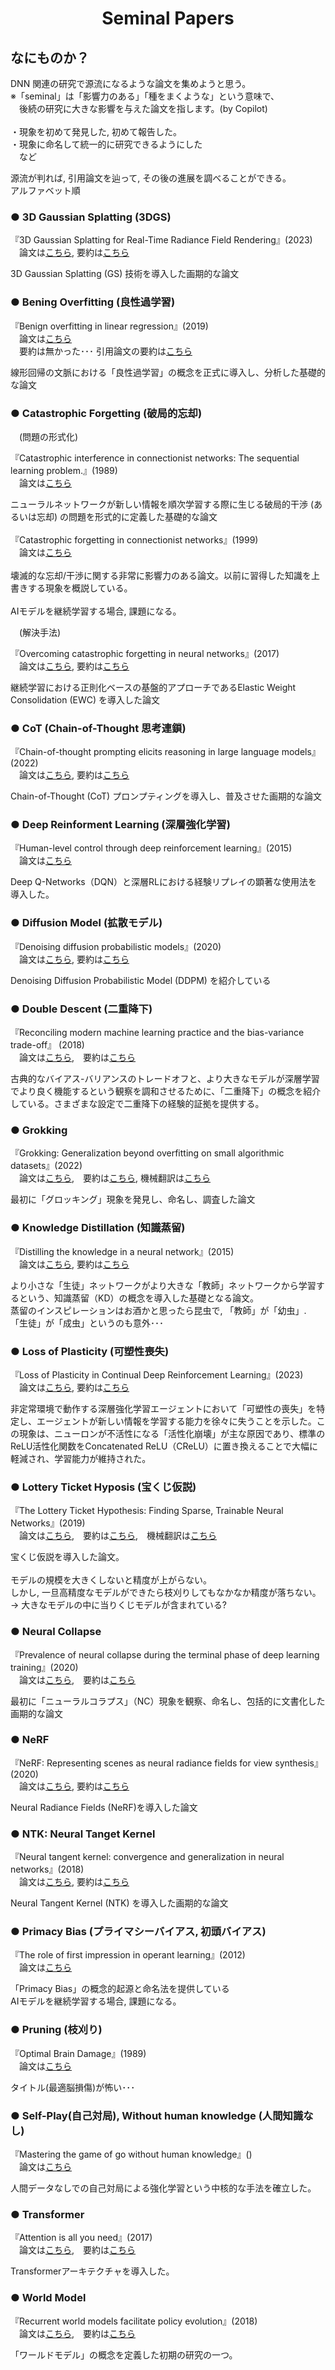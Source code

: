 <html lang="ja">
    <head>
        <meta charset="utf-8" />
    </head>
    <body>
<h1><center>Seminal Papers</center></h1>
<h2>なにものか？</h2>
<p>
DNN 関連の研究で源流になるような論文を集めようと思う。<br>
※「seminal」は「影響力のある」「種をまくような」という意味で、<br>
　後続の研究に大きな影響を与えた論文を指します。(by Copilot)<br>
<br>
・現象を初めて発見した, 初めて報告した。<br>
・現象に命名して統一的に研究できるようにした<br>
　など
</p>
<p>
源流が判れば, 引用論文を辿って, その後の進展を調べることができる。<br>
アルファベット順
</p>

<h3>● 3D  Gaussian Splatting (3DGS)</h3>
<p>
『3D Gaussian Splatting for Real-Time Radiance Field Rendering』(2023)<br>
　論文は<a href="https://arxiv.org/abs/2308.04079">こちら</a>, 要約は<a href="https://www.alphaxiv.org/ja/overview/2308.04079v1">こちら</a>
</p>
<p>
3D Gaussian Splatting (GS) 技術を導入した画期的な論文
</p>

<h3>● Bening Overfitting (良性過学習)</h3>
<p>
『Benign overfitting in linear regression』(2019)<br>
　論文は<a href="https://arxiv.org/abs/1906.11300">こちら</a><br>
　要約は無かった･･･ 引用論文の要約は<a href="https://www.alphaxiv.org/ja/overview/2202.06526v3">こちら</a>
</p>
<p>
線形回帰の文脈における「良性過学習」の概念を正式に導入し、分析した基礎的な論文
</p>

<h3>● Catastrophic Forgetting (破局的忘却)</h3>
　(問題の形式化)
<p>
『Catastrophic interference in connectionist networks: The sequential learning problem.』(1989)<br>
　論文は<a href="https://www.andywills.info/hbab/mccloskeycohen.pdf">こちら</a>
</p>
<p>
ニューラルネットワークが新しい情報を順次学習する際に生じる破局的干渉 (あるいは忘却) の問題を形式的に定義した基礎的な論文<br>
<br>
『Catastrophic forgetting in connectionist networks』(1999)<br>
　論文は<a href="https://lead.ube.fr/wp-content/uploads/2023/09/000282-catastrophic-forgetting-in-connectionist-networks.pdf">こちら</a><br>
<br>
壊滅的な忘却/干渉に関する非常に影響力のある論文。以前に習得した知識を上書きする現象を概説している。<br>
<br>
AIモデルを継続学習する場合, 課題になる。
</p>
　(解決手法)
<p>
『Overcoming catastrophic forgetting in neural networks』(2017)<br>
　論文は<a href="https://arxiv.org/abs/1612.00796">こちら</a>, 要約は<a href="https://www.alphaxiv.org/ja/overview/1612.00796v2">こちら</a>
</p>
<p>
継続学習における正則化ベースの基盤的アプローチであるElastic Weight Consolidation (EWC) を導入した論文
</p>
<h3>● CoT (Chain-of-Thought 思考連鎖)</h3>
<p>
『Chain-of-thought prompting elicits reasoning in large language models』(2022)<br>
　論文は<a href="https://arxiv.org/abs/2201.11903">こちら</a>, 要約は<a href="https://www.alphaxiv.org/ja/overview/2201.11903v6">こちら</a>
</p>
<p>
Chain-of-Thought (CoT) プロンプティングを導入し、普及させた画期的な論文
</p>

<h3>● Deep Reinforment Learning (深層強化学習)</h3>
<p>
『Human-level control through deep reinforcement learning』(2015)<br>
　論文は<a href="https://training.incf.org/sites/default/files/2023-05/Human-level%20control%20through%20deep%20reinforcement%20learning.pdf">こちら</a>
</p>
<p>
Deep Q-Networks（DQN）と深層RLにおける経験リプレイの顕著な使用法を導入した。
</P>

<h3>● Diffusion Model (拡散モデル)</h3>
<p>
『Denoising diffusion probabilistic models』(2020)<br>
　論文は<a href="https://arxiv.org/abs/2006.11239">こちら</a>, 要約は<a href="https://www.alphaxiv.org/ja/overview/2006.11239v2">こちら</a>
</p>
<p>
Denoising Diffusion Probabilistic Model (DDPM) を紹介している
</p>

<h3>● Double Descent (二重降下)</h3>
<p>
『Reconciling modern machine learning practice and the bias-variance trade-off』 (2018)<br>
　論文は<a href="https://arxiv.org/abs/1812.11118">こちら</a>,　要約は<a href="https://www.alphaxiv.org/ja/overview/1812.11118v2">こちら</a>
</p>
<p>
古典的なバイアス-バリアンスのトレードオフと、より大きなモデルが深層学習でより良く機能するという観察を調和させるために、「二重降下」の概念を紹介している。さまざまな設定で二重降下の経験的証拠を提供する。
</p>

<h3>● Grokking</h3>
<p>
『Grokking: Generalization beyond overfitting on small algorithmic datasets』(2022)<br>
　論文は<a href="https://arxiv.org/abs/2201.02177">こちら</a>,　要約は<a href="https://www.alphaxiv.org/ja/overview/2201.02177v1">こちら</a>, 機械翻訳は<a href="https://boyoyon.github.io/HTMLs_translated_to_Japanese/2022_GROKKING%20-%20GENERALIZATION%20BEYOND%20OVERFITTING%20ON%20SMALL%20ALGORITHMIC%20DATASETS/GROKKING%20-%20GENERALIZATION%20BEYOND%20OVERFITTING%20ON%20SMALL%20ALGORITHMIC%20DATASETS.html">こちら</a>
</p>
<p>
最初に「グロッキング」現象を発見し、命名し、調査した論文
</p>

<h3>● Knowledge Distillation (知識蒸留)</h3>
<p>
『Distilling the knowledge in a neural network』(2015)<br>
　論文は<a href="https://arxiv.org/abs/1503.02531">こちら</a>, 要約は<a href="https://www.alphaxiv.org/ja/overview/1503.02531v1">こちら</a>
</p>
<p>
より小さな「生徒」ネットワークがより大きな「教師」ネットワークから学習するという、知識蒸留（KD）の概念を導入した基礎となる論文。<br>
蒸留のインスピレーションはお酒かと思ったら昆虫で, 「教師」が「幼虫」. 「生徒」が「成虫」というのも意外･･･
</p>

<h3>● Loss of Plasticity (可塑性喪失) </h3>
<p>
『Loss of Plasticity in Continual Deep Reinforcement Learning』(2023)<br>
　論文は<a href="https://arxiv.org/abs/2303.07507">こちら</a>, 要約は<a href="https://www.alphaxiv.org/ja/overview/2303.07507v1">こちら</a>
</p>
<p>
非定常環境で動作する深層強化学習エージェントにおいて「可塑性の喪失」を特定し、エージェントが新しい情報を学習する能力を徐々に失うことを示した。この現象は、ニューロンが不活性になる「活性化崩壊」が主な原因であり、標準のReLU活性化関数をConcatenated ReLU（CReLU）に置き換えることで大幅に軽減され、学習能力が維持された。
</p>

<h3>● Lottery Ticket Hyposis (宝くじ仮説)</h3>
<p>
『The Lottery Ticket Hypothesis: Finding Sparse, Trainable Neural Networks』(2019)<br>
　論文は<a href="https://arxiv.org/abs/1803.03635">こちら</a>,　要約は<a href="https://www.alphaxiv.org/ja/overview/2007.12223v2">こちら</a>,　機械翻訳は<a href="https://boyoyon.github.io/HTMLs_translated_to_Japanese/2019_The%20Lottery%20Ticket%20Hypothesis/2019_The%20Lottery%20Ticket%20Hypothesis%20-%20Finding%20Sparse,%20Trainable%20Neural%20Networks.html">こちら</a>
</p>
<p>
宝くじ仮説を導入した論文。<br>
<br>
モデルの規模を大きくしないと精度が上がらない。<br>
しかし, 一旦高精度なモデルができたら枝刈りしてもなかなか精度が落ちない。<br>
→ 大きなモデルの中に当りくじモデルが含まれている?<br>

</p>

<h3>● Neural Collapse </h3>
<p>
『Prevalence of neural collapse during the terminal phase of deep learning training』(2020)<br>
　論文は<a href="https://arxiv.org/abs/2008.08186">こちら</a>,　要約は<a href="https://www.alphaxiv.org/ja/overview/2008.08186v2">こちら</a>
</p>
<p>
最初に「ニューラルコラプス」（NC）現象を観察、命名し、包括的に文書化した画期的な論文
</p>

<h3>● NeRF</h3>
<p>
『NeRF: Representing scenes as neural radiance fields for view synthesis』(2020)<br>
　論文は<a href="https://arxiv.org/abs/2003.08934">こちら</a>, 要約は<a href="https://www.alphaxiv.org/ja/overview/2003.08934v2">こちら</a>
</p>
<p>
Neural Radiance Fields (NeRF)を導入した論文
</p>

<h3>● NTK: Neural Tanget Kernel</h3>
<p>
『Neural tangent kernel: convergence and generalization in neural networks』(2018)<br>
　論文は<a href="https://arxiv.org/abs/1806.07572">こちら</a>, 要約は<a href="https://www.alphaxiv.org/ja/overview/1806.07572v4">こちら</a>
</p>
<p>
Neural Tangent Kernel (NTK) を導入した画期的な論文
</p>

<h3>● Primacy Bias (プライマシーバイアス, 初頭バイアス)</h3>
<p>
『The role of first impression in operant learning』(2012)<br>
　論文は<a href="https://loewenstein.huji.ac.il/sites/default/files/yonatanloewenstein/files/2012-23008-001_2013.pdf">こちら</a>
</p>
<p>
「Primacy Bias」の概念的起源と命名法を提供している<br>
AIモデルを継続学習する場合, 課題になる。
</p>

<h3>● Pruning (枝刈り)</h3>
<p>
『Optimal Brain Damage』(1989)<br>
　論文は<a href="https://proceedings.neurips.cc/paper/1989/file/6c9882bbac1c7093bd25041881277658-Paper.pdf">こちら</a>
</p>
<p>
タイトル(最適脳損傷)が怖い･･･
</p>

<h3>● Self-Play(自己対局), Without human knowledge (人間知識なし)</h3>
<p>
『Mastering the game of go without human knowledge』()<br>
　論文は<a href="https://discovery.ucl.ac.uk/id/eprint/10045895/1/agz_unformatted_nature.pdf">こちら</a>
</p>
<p>
人間データなしでの自己対局による強化学習という中核的な手法を確立した。
</p>

<h3>● Transformer</h3>
<p>
『Attention is all you need』(2017) <br>
　論文は<a href="https://arxiv.org/abs/1706.03762">こちら</a>,　要約は<a href="https://www.alphaxiv.org/ja/overview/1706.03762v7">こちら</a>
</p>
<p>
Transformerアーキテクチャを導入した。
</p>

<h3>● World Model</h3>
<p>
『Recurrent world models facilitate policy evolution』(2018)<br>
　論文は<a href="https://arxiv.org/abs/1809.01999">こちら</a>,　要約は<a href="https://www.alphaxiv.org/ja/overview/1809.01999v1">こちら</a>
</p>
<p>
「ワールドモデル」の概念を定義した初期の研究の一つ。
</p>
    </body>
</html>








